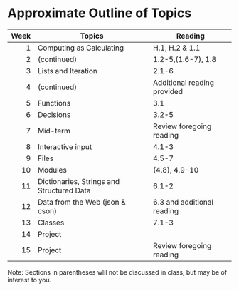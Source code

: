 # Approximate Outline of Topics

| Week | Topics | Reading |
|------:|--------|---------|
| 1  | Computing as Calculating | H.1, H.2 &  1.1 |
| 2  | (continued) | 1.2-5,(1.6-7), 1.8 |
| 3  | Lists and Iteration |  2.1-6 |
| 4  | (continued)  | Additional reading provided |
| 5  | Functions  | 3.1 |
|	6 | Decisions | 3.2-5 |
| 7 | Mid-term  | Review foregoing reading |
|	8 | Interactive input | 4.1-3 |
|	9 | Files |  4.5-7 |
|	10 | Modules | (4.8), 4.9-10 |
|	11 | Dictionaries, Strings and Structured Data | 6.1-2|
|	12 | Data from the Web (json & cson) | 6.3 and additional reading|
|	13 | Classes | 7.1-3|
|	14 | Project |  |
|	15 | Project |  Review foregoing reading|

Note: Sections in parentheses wlil not be discussed in class, but may be of interest to you.
